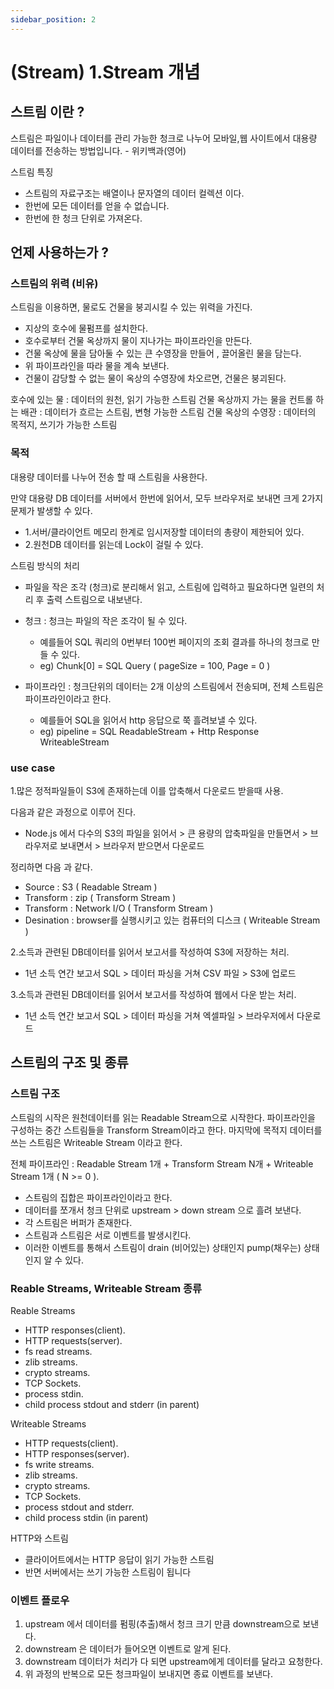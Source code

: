 ```yaml
---
sidebar_position: 2
---
```


# (Stream) 1.Stream 개념

## 스트림 이란 ?    

스트림은 파일이나 데이터를 관리 가능한 청크로 나누어 모바일,웹 사이트에서 대용량 데이터를 전송하는 방법입니다. - 위키백과(영어)  

스트림 특징
- 스트림의 자료구조는 배열이나 문자열의 데이터 컬렉션 이다.  
- 한번에 모든 데이터를 얻을 수 없습니다.  
- 한번에 한 청크 단위로 가져온다.  

## 언제 사용하는가 ?

### 스트림의 위력 (비유)

스트림을 이용하면, 물로도 건물을 붕괴시킬 수 있는 위력을 가진다.  
- 지상의 호수에 물펌프를 설치한다.  
- 호수로부터 건물 옥상까지 물이 지나가는 파이프라인을 만든다.  
- 건물 옥상에 물을 담아둘 수 있는 큰 수영장을 만들어 , 끌어올린 물을 담는다. 
- 위 파이프라인을 따라 물을 계속 보낸다.  
- 건물이 감당할 수 없는 물이 옥상의 수영장에 차오르면, 건물은 붕괴된다.

호수에 있는 물 : 데이터의 원천, 읽기 가능한 스트림
건물 옥상까지 가는 물을 컨트롤 하는 배관 : 데이터가 흐르는 스트림, 변형 가능한 스트림
건물 옥상의 수영장 : 데이터의 목적지, 쓰기가 가능한 스트림

### 목적  

대용량 데이터를 나누어 전송 할 때 스트림을 사용한다.    

만약 대용량 DB 데이터를 서버에서 한번에 읽어서, 모두 브라우저로 보내면 크게 2가지 문제가 발생할 수 있다.  
- 1.서버/클라이언트 메모리 한계로 임시저장할 데이터의 총량이 제한되어 있다.  
- 2.원천DB 데이터를 읽는데 Lock이 걸릴 수 있다.  

스트림 방식의 처리  
- 파일을 작은 조각 (청크)로 분리해서 읽고, 스트림에 입력하고 필요하다면 일련의 처리 후 출력 스트림으로 내보낸다.

- 청크 : 청크는 파일의 작은 조각이 될 수 있다.  
  - 예를들어 SQL 쿼리의 0번부터 100번 페이지의 조회 결과를 하나의 청크로 만들 수 있다.  
  - eg) Chunk[0] = SQL Query ( pageSize = 100, Page = 0 )

- 파이프라인 : 청크단위의 데이터는 2개 이상의 스트림에서 전송되며, 전체 스트림은 파이프라인이라고 한다.
  - 예를들어 SQL을 읽어서 http 응답으로 쭉 흘려보낼 수 있다.  
  - eg) pipeline = SQL ReadableStream + Http Response WriteableStream


### use case

1.많은 정적파일들이 S3에 존재하는데 이를 압축해서 다운로드 받을때 사용.  

다음과 같은 과정으로 이루어 진다.  
- Node.js 에서 다수의 S3의 파일을 읽어서 > 큰 용량의 압축파일을 만들면서 > 브라우저로 보내면서 > 브라우저 받으면서 다운로드

정리하면 다음 과 같다.  
- Source : S3 ( Readable Stream )
- Transform : zip ( Transform Stream )
- Transform : Network I/O  ( Transform Stream )  
- Desination : browser를 실행시키고 있는 컴퓨터의 디스크 ( Writeable Stream )

2.소득과 관련된 DB데이터를 읽어서 보고서를 작성하여 S3에 저장하는 처리.  
- 1년 소득 연간 보고서 SQL > 데이터 파싱을 거쳐 CSV 파일 > S3에 업로드

3.소득과 관련된 DB데이터를 읽어서 보고서를 작성하여 웹에서 다운 받는 처리.  
- 1년 소득 연간 보고서 SQL > 데이터 파싱을 거쳐 엑셀파일 > 브라우저에서 다운로드


## 스트림의 구조 및 종류  

### 스트림 구조

스트림의 시작은 원천데이터를 읽는 Readable Stream으로 시작한다. 파이프라인을 구성하는 중간 스트림들을 Transform Stream이라고 한다. 
마지막에 목적지 데이터를 쓰는 스트림은 Writeable Stream 이라고 한다.  

전체 파이프라인 : Readable Stream 1개 + Transform Stream N개 + Writeable Stream 1개 ( N >= 0 ).  
- 스트림의 집합은 파이프라인이라고 한다.  
- 데이터를 쪼개서 청크 단위로 upstream > down stream 으로 흘려 보낸다.  
- 각 스트림은 버퍼가 존재한다.  
- 스트림과 스트림은 서로 이벤트를 발생시킨다.  
- 이러한 이벤트를 통해서 스트림이 drain (비어있는) 상태인지 pump(채우는) 상태인지 알 수 있다.    


### Reable Streams, Writeable Stream 종류  

Reable Streams
- HTTP responses(client).
- HTTP requests(server).
- fs read streams.
- zlib streams.
- crypto streams.
- TCP Sockets.
- process stdin.
- child process stdout and stderr (in parent)


Writeable Streams
- HTTP requests(client).
- HTTP responses(server).
- fs write streams.
- zlib streams.
- crypto streams.
- TCP Sockets.
- process stdout and stderr.
- child process stdin (in parent)

HTTP와 스트림
- 클라이어트에서는 HTTP 응답이 읽기 가능한 스트림
- 반면 서버에서는 쓰기 가능한 스트림이 됩니다


### 이벤트 플로우
1. upstream 에서 데이터를 펌핑(추출)해서 청크 크기 만큼 downstream으로 보낸다.
2. downstream 은 데이터가 들어오면 이벤트로 알게 된다.
3. downstream 데이터가 처리가 다 되면 upstream에게 데이터를 달라고 요청한다.
4. 위 과정의 반복으로 모든 청크파일이 보내지면 종료 이벤트를 보낸다.


